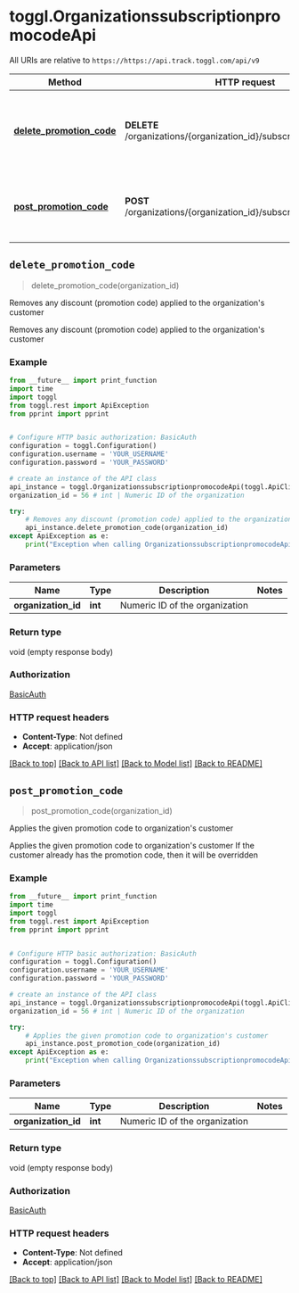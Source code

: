 # toggl.OrganizationssubscriptionpromocodeApi

All URIs are relative to `https://https://api.track.toggl.com/api/v9`

Method | HTTP request | Description
------------- | ------------- | -------------
[**delete_promotion_code**](OrganizationssubscriptionpromocodeApi.md#delete_promotion_code) | **DELETE** /organizations/{organization_id}/subscription/promocode | Removes any discount (promotion code) applied to the organization&#39;s customer
[**post_promotion_code**](OrganizationssubscriptionpromocodeApi.md#post_promotion_code) | **POST** /organizations/{organization_id}/subscription/promocode | Applies the given promotion code to organization&#39;s customer


## `delete_promotion_code`
> delete_promotion_code(organization_id)

Removes any discount (promotion code) applied to the organization's customer

Removes any discount (promotion code) applied to the organization's customer

### Example

```python
from __future__ import print_function
import time
import toggl
from toggl.rest import ApiException
from pprint import pprint


# Configure HTTP basic authorization: BasicAuth
configuration = toggl.Configuration()
configuration.username = 'YOUR_USERNAME'
configuration.password = 'YOUR_PASSWORD'

# create an instance of the API class
api_instance = toggl.OrganizationssubscriptionpromocodeApi(toggl.ApiClient(configuration))
organization_id = 56 # int | Numeric ID of the organization

try:
    # Removes any discount (promotion code) applied to the organization's customer
    api_instance.delete_promotion_code(organization_id)
except ApiException as e:
    print("Exception when calling OrganizationssubscriptionpromocodeApi->delete_promotion_code: %s\n" % e)
```

### Parameters


Name | Type | Description  | Notes
------------- | ------------- | ------------- | -------------
 **organization_id** | **int**| Numeric ID of the organization | 

### Return type

void (empty response body)

### Authorization

[BasicAuth](../README.md#BasicAuth)

### HTTP request headers

 - **Content-Type**: Not defined
 - **Accept**: application/json

[[Back to top]](#) [[Back to API list]](../README.md#documentation-for-api-endpoints) [[Back to Model list]](../README.md#documentation-for-models) [[Back to README]](../README.md)

## `post_promotion_code`
> post_promotion_code(organization_id)

Applies the given promotion code to organization's customer

Applies the given promotion code to organization's customer If the customer already has the promotion code, then it will be overridden

### Example

```python
from __future__ import print_function
import time
import toggl
from toggl.rest import ApiException
from pprint import pprint


# Configure HTTP basic authorization: BasicAuth
configuration = toggl.Configuration()
configuration.username = 'YOUR_USERNAME'
configuration.password = 'YOUR_PASSWORD'

# create an instance of the API class
api_instance = toggl.OrganizationssubscriptionpromocodeApi(toggl.ApiClient(configuration))
organization_id = 56 # int | Numeric ID of the organization

try:
    # Applies the given promotion code to organization's customer
    api_instance.post_promotion_code(organization_id)
except ApiException as e:
    print("Exception when calling OrganizationssubscriptionpromocodeApi->post_promotion_code: %s\n" % e)
```

### Parameters


Name | Type | Description  | Notes
------------- | ------------- | ------------- | -------------
 **organization_id** | **int**| Numeric ID of the organization | 

### Return type

void (empty response body)

### Authorization

[BasicAuth](../README.md#BasicAuth)

### HTTP request headers

 - **Content-Type**: Not defined
 - **Accept**: application/json

[[Back to top]](#) [[Back to API list]](../README.md#documentation-for-api-endpoints) [[Back to Model list]](../README.md#documentation-for-models) [[Back to README]](../README.md)

